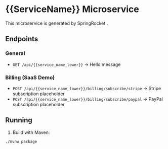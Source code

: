 # {{ServiceName}} Microservice

This microservice is generated by SpringRocket .

## Endpoints

### General
- `GET /api/{{service_name_lower}}` → Hello message

### Billing (SaaS Demo)
- `POST /api/{{service_name_lower}}/billing/subscribe/stripe` → Stripe subscription placeholder
- `POST /api/{{service_name_lower}}/billing/subscribe/paypal` → PayPal subscription placeholder

## Running

1. Build with Maven:
```bash
./mvnw package

